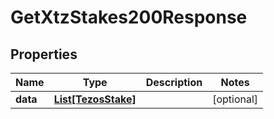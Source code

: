 # GetXtzStakes200Response


## Properties
Name | Type | Description | Notes
------------ | ------------- | ------------- | -------------
**data** | [**List[TezosStake]**](TezosStake.md) |  | [optional] 


